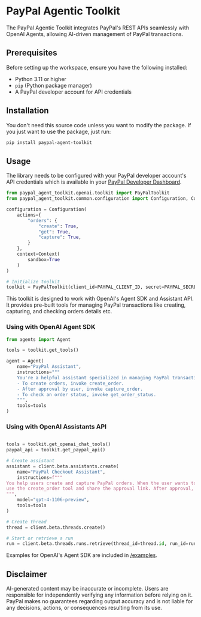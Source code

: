 # PayPal Agentic Toolkit

The PayPal Agentic Toolkit integrates PayPal's REST APIs seamlessly with OpenAI Agents, allowing AI-driven management of PayPal transactions.


## Prerequisites

Before setting up the workspace, ensure you have the following installed:
- Python 3.11 or higher
- `pip` (Python package manager)
- A PayPal developer account for API credentials

## Installation

You don't need this source code unless you want to modify the package. If you just
want to use the package, just run:

```sh
pip install paypal-agent-toolkit
```

## Usage

The library needs to be configured with your PayPal developer account's API credentials which is
available in your [PayPal Developer Dashboard][app-keys].

```python
from paypal_agent_toolkit.openai.toolkit import PayPalToolkit
from paypal_agent_toolkit.common.configuration import Configuration, Context

configuration = Configuration(
    actions={
        "orders": {
            "create": True,
            "get": True,
            "capture": True,
        }
    },
    context=Context(
        sandbox=True
    )
)

# Initialize toolkit
toolkit = PayPalToolkit(client_id=PAYPAL_CLIENT_ID, secret=PAYPAL_SECRET, configuration = configuration)

```

This toolkit is designed to work with OpenAI's Agent SDK and Assistant API. It provides pre-built tools for managing PayPal transactions like creating, capturing, and checking orders details etc.


### Using with OpenAI Agent SDK
```python
from agents import Agent

tools = toolkit.get_tools()

agent = Agent(
    name="PayPal Assistant",
    instructions="""
    You're a helpful assistant specialized in managing PayPal transactions:
    - To create orders, invoke create_order.
    - After approval by user, invoke capture_order.
    - To check an order status, invoke get_order_status.
    """,
    tools=tools
)
```


### Using with OpenAI Assistants API
```python

tools = toolkit.get_openai_chat_tools()
paypal_api = toolkit.get_paypal_api()

# Create assistant
assistant = client.beta.assistants.create(
    name="PayPal Checkout Assistant",
    instructions=f"""
You help users create and capture PayPal orders. When the user wants to make a purchase,
use the create_order tool and share the approval link. After approval, use capture_order.
""",
    model="gpt-4-1106-preview",
    tools=tools
)

# Create thread
thread = client.beta.threads.create()

# Start or retrieve a run
run = client.beta.threads.runs.retrieve(thread_id=thread.id, run_id=run.id)
```

Examples for OpenAI's Agent SDK are included in [/examples](/examples).

[app-keys]: https://developer.paypal.com/dashboard/applications/sandbox

## Disclaimer
AI-generated content may be inaccurate or incomplete. Users are responsible for independently verifying any information before relying on it. PayPal makes no guarantees regarding output accuracy and is not liable for any decisions, actions, or consequences resulting from its use.